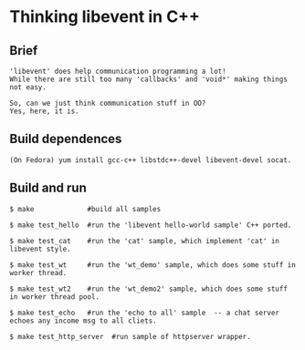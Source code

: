 Thinking libevent in C++
============================

Brief
----
    'libevent' does help communication programming a lot! 
    While there are still too many 'callbacks' and 'void*' making things not easy.
    
    So, can we just think communication stuff in OO?
    Yes, here, it is.

Build dependences
-----------------
    (On Fedora) yum install gcc-c++ libstdc++-devel libevent-devel socat.

Build and run
-------------
    $ make             #build all samples
    
    $ make test_hello  #run the 'libevent hello-world sample' C++ ported.
    
    $ make test_cat    #run the 'cat' sample, which implement 'cat' in libevent style.
    
    $ make test_wt     #run the 'wt_demo' sample, which does some stuff in worker thread.
    
    $ make test_wt2    #run the 'wt_demo2' sample, which does some stuff in worker thread pool.
    
    $ make test_echo   #run the 'echo to all' sample  -- a chat server echoes any income msg to all cliets.

    $ make test_http_server  #run sample of httpserver wrapper. 



